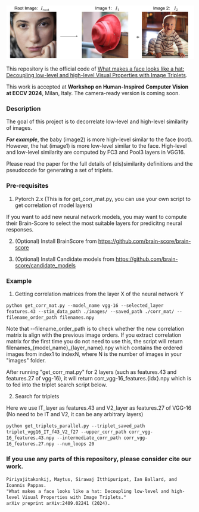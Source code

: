 ![](task.png)

This repository is the official code of
[What makes a face looks like a hat: Decoupling low-level and high-level Visual Properties with Image Triplets](https://arxiv.org/abs/2409.02241).

This work is accepted at **Workshop on Human-Inspired Computer Vision at ECCV 2024**, Milan, Italy.
The camera-ready version is coming soon.

### Description
The goal of this project is to decorrelate low-level and high-level similarity of images.

***For example***, the baby (image2) is more high-level similar to the face (root). However, the hat (image1) is more low-level similar to the face.
High-level and low-level similarity are computed by FC3 and Pool3 layers in VGG16.

Please read the paper for the full details of (dis)similarity definitions and the pseudocode for generating a set of triplets.

### Pre-requisites
1. Pytorch 2.x (This is for get_corr_mat.py, you can use your own script to get correlation of model layers)

If you want to add new neural network models, you may want to compute their Brain-Score to select the most suitable layers for predicitng neural responses.

2. (Optional) Install BrainScore from https://github.com/brain-score/brain-score

3. (Optional) Install Candidate models from https://github.com/brain-score/candidate_models


### Example
1. Getting correlation matrices from the layer X of the neural network Y 
```
python get_corr_mat.py --model_name vgg-16 --selected_layer features.43 --stim_data_path ./images/ --saved_path ./corr_mat/ --filename_order_path filenames.npy
```

Note that --filename_order_path is to check whether the new correlation matrix is align with the previous image orders. If you extract correlation matrix for the first time you do not need to use this, the script will return filenames_{model_name}_{layer_name}.npy which contains the ordered images from index1 to indexN, where N is the number of images in your "images" folder.


After running "get_corr_mat.py" for 2 layers (such as features.43 and features.27 of vgg-16), it will return corr_vgg-16_features.{idx}.npy which is to fed into the triplet search script below.

2. Search for triplets
   
Here we use IT_layer as features.43 and V2_layer as features.27 of VGG-16 (No need to be IT and V2, it can be any arbitrary layers)
```
python get_triplets_parallel.py --triplet_saved_path triplet_vgg16_IT_f43_V2_f27 --upper_corr_path corr_vgg-16_features.43.npy --intermediate_corr_path corr_vgg-16_features.27.npy --num_loops 20
```


### If you use any parts of this repository, please consider cite our work.

```
Piriyajitakonkij, Maytus, Sirawaj Itthipuripat, Ian Ballard, and Ioannis Pappas.
"What makes a face looks like a hat: Decoupling low-level and high-level Visual Properties with Image Triplets."
arXiv preprint arXiv:2409.02241 (2024).
```

